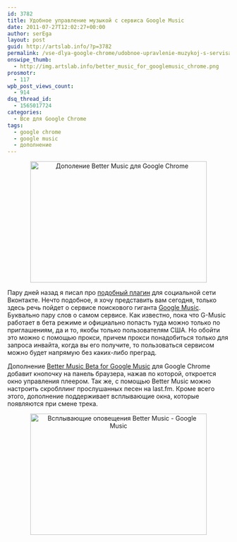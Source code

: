 ```yaml
---
id: 3782
title: Удобное управление музыкой с сервиса Google Music
date: 2011-07-27T12:02:27+00:00
author: serEga
layout: post
guid: http://artslab.info/?p=3782
permalink: /vse-dlya-google-chrome/udobnoe-upravlenie-muzykoj-s-servisa-google-music/
onswipe_thumb:
  - http://img.artslab.info/better_music_for_googlemusic_chrome.png
prosmotr:
  - 117
wpb_post_views_count:
  - 914
dsq_thread_id:
  - 1565017724
categories:
  - Все для Google Chrome
tags:
  - google chrome
  - google music
  - дополнение
---
```

<center>
  <img src="http://img.artslab.info/better_music_for_googlemusic_chrome.png" alt="Дополение Better Music для Google Chrome" title="better_music_for_googlemusic_chrome" width="400" height="275" class="alignnone size-full wp-image-3783" />
</center>

Пару дней назад я писал про [подобный плагин](http://artslab.info/vse-dlya-google-chrome/knopki-upravleniya-pleerom-vkontakte-v-interfejse-google-chrome/ "Кнопки управления плеером Вконтакте в интерфейсе Google Chrome") для социальной сети Вконтакте. Нечто подобное, я хочу представить вам сегодня, только здесь речь пойдет о сервисе поискового гиганта [Google Music](http://music.google.com). Буквально пару слов о самом сервисе. Как известно, пока что G-Music работает в бета режиме и официально попасть туда можно только по приглашениям, да и то, якобы только пользователям США. Но обойти это можно с помощью прокси, причем прокси понадобиться только для запроса инвайта, когда вы его получите, то пользоваться сервисом можно будет напрямую без каких-либо преград. 

Дополнение [Better Music Beta for Google Music](https://chrome.google.com/webstore/detail/bdollfdihekkbcgmbpjddfdaeigacmia?hl=ru) для Google Chrome добавит кнопочку на панель браузера, нажав по которой, откроется окно управления плеером. Так же, с помощью Better Music можно настроить скробллинг прослушанных песен на last.fm. Кроме всего этого, дополнение поддерживает всплывающие окна, которые появляются при смене трека.

<center>
  <img src="http://img.artslab.info/bette_music_for_google_chrome_notification.png" alt="Всплывающие оповещения Better Music - Google Music" title="bette_music_for_google_chrome_notification" width="400" height="275" class="alignnone size-full wp-image-3784" srcset="http://img.artslab.info/bette_music_for_google_chrome_notification.png 400w, http://img.artslab.info/bette_music_for_google_chrome_notification-300x206.png 300w" sizes="(max-width: 400px) 100vw, 400px" />
</center>